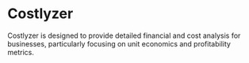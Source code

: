 # Costlyzer
Costlyzer is designed to provide detailed financial and cost analysis for businesses, particularly focusing on unit economics and profitability metrics.
